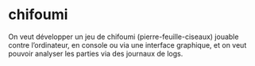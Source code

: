# chifoumi
On veut développer un jeu de chifoumi (pierre-feuille-ciseaux) jouable contre l’ordinateur, en console ou via une interface graphique, et on veut pouvoir analyser les parties via des journaux de logs.

